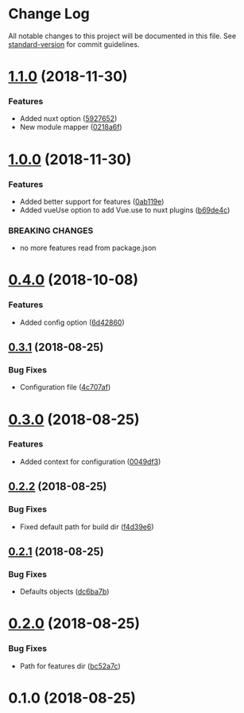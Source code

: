 # Change Log

All notable changes to this project will be documented in this file. See [standard-version](https://github.com/conventional-changelog/standard-version) for commit guidelines.

<a name="1.1.0"></a>
# [1.1.0](https://github.com/renanhangai/nuxt-helper-config/compare/v1.0.0...v1.1.0) (2018-11-30)


### Features

* Added nuxt option ([5927652](https://github.com/renanhangai/nuxt-helper-config/commit/5927652))
* New module mapper ([0218a6f](https://github.com/renanhangai/nuxt-helper-config/commit/0218a6f))



<a name="1.0.0"></a>
# [1.0.0](https://github.com/renanhangai/nuxt-helper-config/compare/v0.4.0...v1.0.0) (2018-11-30)


### Features

* Added better support for features ([0ab119e](https://github.com/renanhangai/nuxt-helper-config/commit/0ab119e))
* Added vueUse option to add Vue.use to nuxt plugins ([b69de4c](https://github.com/renanhangai/nuxt-helper-config/commit/b69de4c))


### BREAKING CHANGES

* no more features read from package.json



<a name="0.4.0"></a>
# [0.4.0](https://github.com/renanhangai/nuxt-helper-config/compare/v0.3.1...v0.4.0) (2018-10-08)


### Features

* Added config option ([6d42860](https://github.com/renanhangai/nuxt-helper-config/commit/6d42860))



<a name="0.3.1"></a>
## [0.3.1](https://github.com/renanhangai/nuxt-helper-config/compare/v0.3.0...v0.3.1) (2018-08-25)


### Bug Fixes

* Configuration file ([4c707af](https://github.com/renanhangai/nuxt-helper-config/commit/4c707af))



<a name="0.3.0"></a>
# [0.3.0](https://github.com/renanhangai/nuxt-helper-config/compare/v0.2.2...v0.3.0) (2018-08-25)


### Features

* Added context for configuration ([0049df3](https://github.com/renanhangai/nuxt-helper-config/commit/0049df3))



<a name="0.2.2"></a>
## [0.2.2](https://github.com/renanhangai/nuxt-helper-config/compare/v0.2.1...v0.2.2) (2018-08-25)


### Bug Fixes

* Fixed default path for build dir ([f4d39e6](https://github.com/renanhangai/nuxt-helper-config/commit/f4d39e6))



<a name="0.2.1"></a>
## [0.2.1](https://github.com/renanhangai/nuxt-helper-config/compare/v0.2.0...v0.2.1) (2018-08-25)


### Bug Fixes

* Defaults objects ([dc6ba7b](https://github.com/renanhangai/nuxt-helper-config/commit/dc6ba7b))



<a name="0.2.0"></a>
# [0.2.0](https://github.com/renanhangai/nuxt-helper-config/compare/v0.1.0...v0.2.0) (2018-08-25)


### Bug Fixes

* Path for features dir ([bc52a7c](https://github.com/renanhangai/nuxt-helper-config/commit/bc52a7c))



<a name="0.1.0"></a>
# 0.1.0 (2018-08-25)
